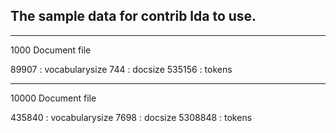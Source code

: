 ## The sample data for contrib lda to use.



-----------------------------------------------
1000 Document file

89907 : vocabularysize
744 : docsize
535156 : tokens


-----------------------------------------------
10000 Document file

435840 : vocabularysize
7698 : docsize
5308848 : tokens

